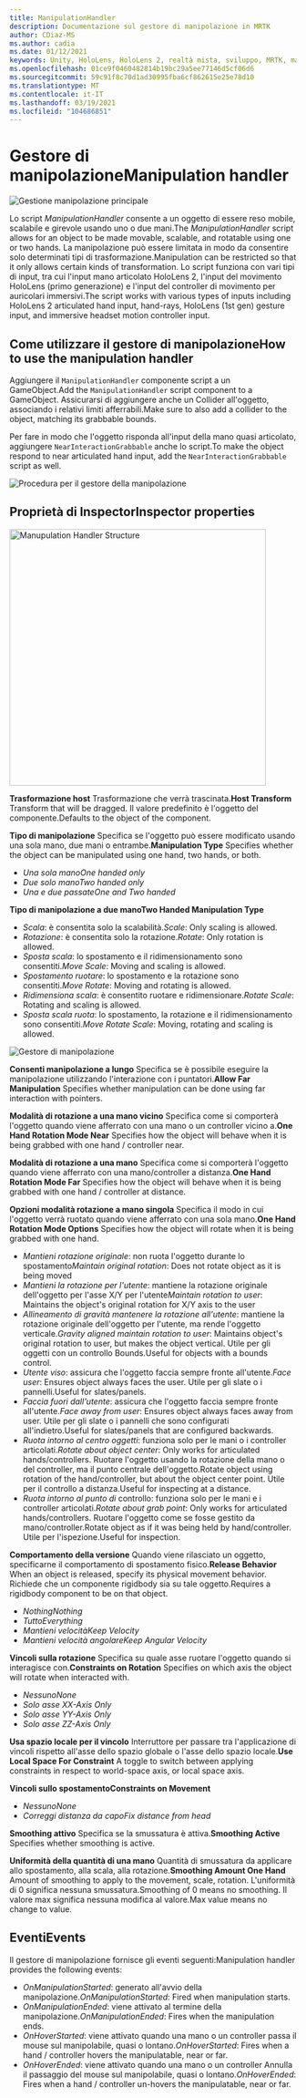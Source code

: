 ```yaml
---
title: ManipulationHandler
description: Documentazione sul gestore di manipolazione in MRTK
author: CDiaz-MS
ms.author: cadia
ms.date: 01/12/2021
keywords: Unity, HoloLens, HoloLens 2, realtà mista, sviluppo, MRTK, manipolazione,
ms.openlocfilehash: 01ce9f0460482814b19bc29a5ee77146d5cf06d6
ms.sourcegitcommit: 59c91f8c70d1ad30995fba6cf862615e25e78d10
ms.translationtype: MT
ms.contentlocale: it-IT
ms.lasthandoff: 03/19/2021
ms.locfileid: "104686851"
---
```

# <a name="manipulation-handler"></a><span data-ttu-id="c1b4c-104">Gestore di manipolazione</span><span class="sxs-lookup"><span data-stu-id="c1b4c-104">Manipulation handler</span></span>

![Gestione manipolazione principale](../images/manipulation-handler/MRTK_Manipulation_Main.png)

<span data-ttu-id="c1b4c-106">Lo script *ManipulationHandler* consente a un oggetto di essere reso mobile, scalabile e girevole usando uno o due mani.</span><span class="sxs-lookup"><span data-stu-id="c1b4c-106">The *ManipulationHandler* script allows for an object to be made movable, scalable, and rotatable using one or two hands.</span></span> <span data-ttu-id="c1b4c-107">La manipolazione può essere limitata in modo da consentire solo determinati tipi di trasformazione.</span><span class="sxs-lookup"><span data-stu-id="c1b4c-107">Manipulation can be restricted so that it only allows certain kinds of transformation.</span></span> <span data-ttu-id="c1b4c-108">Lo script funziona con vari tipi di input, tra cui l'input mano articolato HoloLens 2, l'input del movimento HoloLens (primo generazione) e l'input del controller di movimento per auricolari immersivi.</span><span class="sxs-lookup"><span data-stu-id="c1b4c-108">The script works with various types of inputs including HoloLens 2 articulated hand input, hand-rays, HoloLens (1st gen) gesture input, and immersive headset motion controller input.</span></span>

## <a name="how-to-use-the-manipulation-handler"></a><span data-ttu-id="c1b4c-109">Come utilizzare il gestore di manipolazione</span><span class="sxs-lookup"><span data-stu-id="c1b4c-109">How to use the manipulation handler</span></span>

<span data-ttu-id="c1b4c-110">Aggiungere il `ManipulationHandler` componente script a un GameObject.</span><span class="sxs-lookup"><span data-stu-id="c1b4c-110">Add the `ManipulationHandler` script component to a GameObject.</span></span> <span data-ttu-id="c1b4c-111">Assicurarsi di aggiungere anche un Collider all'oggetto, associando i relativi limiti afferrabili.</span><span class="sxs-lookup"><span data-stu-id="c1b4c-111">Make sure to also add a collider to the object, matching its grabbable bounds.</span></span>

<span data-ttu-id="c1b4c-112">Per fare in modo che l'oggetto risponda all'input della mano quasi articolato, aggiungere `NearInteractionGrabbable` anche lo script.</span><span class="sxs-lookup"><span data-stu-id="c1b4c-112">To make the object respond to near articulated hand input, add the `NearInteractionGrabbable` script as well.</span></span>

![Procedura per il gestore della manipolazione](../images/manipulation-handler/MRTK_ManipulationHandler_Howto.png)

## <a name="inspector-properties"></a><span data-ttu-id="c1b4c-114">Proprietà di Inspector</span><span class="sxs-lookup"><span data-stu-id="c1b4c-114">Inspector properties</span></span>

<img src="../images/manipulation-handler/MRTK_ManipulationHandler_Structure.png" width="450" alt="Manupulation Handler Structure">

<span data-ttu-id="c1b4c-115">**Trasformazione host** Trasformazione che verrà trascinata.</span><span class="sxs-lookup"><span data-stu-id="c1b4c-115">**Host Transform** Transform that will be dragged.</span></span> <span data-ttu-id="c1b4c-116">Il valore predefinito è l'oggetto del componente.</span><span class="sxs-lookup"><span data-stu-id="c1b4c-116">Defaults to the object of the component.</span></span>

<span data-ttu-id="c1b4c-117">**Tipo di manipolazione** Specifica se l'oggetto può essere modificato usando una sola mano, due mani o entrambe.</span><span class="sxs-lookup"><span data-stu-id="c1b4c-117">**Manipulation Type** Specifies whether the object can be manipulated using one hand, two hands, or both.</span></span>

* <span data-ttu-id="c1b4c-118">*Una sola mano*</span><span class="sxs-lookup"><span data-stu-id="c1b4c-118">*One handed only*</span></span>
* <span data-ttu-id="c1b4c-119">*Due solo mano*</span><span class="sxs-lookup"><span data-stu-id="c1b4c-119">*Two handed only*</span></span>
* <span data-ttu-id="c1b4c-120">*Una e due passate*</span><span class="sxs-lookup"><span data-stu-id="c1b4c-120">*One and Two handed*</span></span>

<span data-ttu-id="c1b4c-121">**Tipo di manipolazione a due mano**</span><span class="sxs-lookup"><span data-stu-id="c1b4c-121">**Two Handed Manipulation Type**</span></span>

* <span data-ttu-id="c1b4c-122">*Scala*: è consentita solo la scalabilità.</span><span class="sxs-lookup"><span data-stu-id="c1b4c-122">*Scale*: Only scaling is allowed.</span></span>
* <span data-ttu-id="c1b4c-123">*Rotazione*: è consentita solo la rotazione.</span><span class="sxs-lookup"><span data-stu-id="c1b4c-123">*Rotate*: Only rotation is allowed.</span></span>
* <span data-ttu-id="c1b4c-124">*Sposta scala*: lo spostamento e il ridimensionamento sono consentiti.</span><span class="sxs-lookup"><span data-stu-id="c1b4c-124">*Move Scale*: Moving and scaling is allowed.</span></span>
* <span data-ttu-id="c1b4c-125">*Spostamento ruotare*: lo spostamento e la rotazione sono consentiti.</span><span class="sxs-lookup"><span data-stu-id="c1b4c-125">*Move Rotate*: Moving and rotating is allowed.</span></span>
* <span data-ttu-id="c1b4c-126">*Ridimensiona scala*: è consentito ruotare e ridimensionare.</span><span class="sxs-lookup"><span data-stu-id="c1b4c-126">*Rotate Scale*: Rotating and scaling is allowed.</span></span>
* <span data-ttu-id="c1b4c-127">*Sposta scala ruota*: lo spostamento, la rotazione e il ridimensionamento sono consentiti.</span><span class="sxs-lookup"><span data-stu-id="c1b4c-127">*Move Rotate Scale*: Moving, rotating and scaling is allowed.</span></span>

![Gestore di manipolazione](../images/manipulation-handler/MRTK_ManipulationHandler_TwoHanded.jpg)

<span data-ttu-id="c1b4c-129">**Consenti manipolazione a lungo** Specifica se è possibile eseguire la manipolazione utilizzando l'interazione con i puntatori.</span><span class="sxs-lookup"><span data-stu-id="c1b4c-129">**Allow Far Manipulation** Specifies whether manipulation can be done using far interaction with pointers.</span></span>

<span data-ttu-id="c1b4c-130">**Modalità di rotazione a una mano vicino** Specifica come si comporterà l'oggetto quando viene afferrato con una mano o un controller vicino a.</span><span class="sxs-lookup"><span data-stu-id="c1b4c-130">**One Hand Rotation Mode Near** Specifies how the object will behave when it is being grabbed with one hand / controller near.</span></span>

<span data-ttu-id="c1b4c-131">**Modalità di rotazione a una mano** Specifica come si comporterà l'oggetto quando viene afferrato con una mano/controller a distanza.</span><span class="sxs-lookup"><span data-stu-id="c1b4c-131">**One Hand Rotation Mode Far** Specifies how the object will behave when it is being grabbed with one hand / controller at distance.</span></span>

<span data-ttu-id="c1b4c-132">**Opzioni modalità rotazione a mano singola** Specifica il modo in cui l'oggetto verrà ruotato quando viene afferrato con una sola mano.</span><span class="sxs-lookup"><span data-stu-id="c1b4c-132">**One Hand Rotation Mode Options** Specifies how the object will rotate when it is being grabbed with one hand.</span></span>

* <span data-ttu-id="c1b4c-133">*Mantieni rotazione originale*: non ruota l'oggetto durante lo spostamento</span><span class="sxs-lookup"><span data-stu-id="c1b4c-133">*Maintain original rotation*: Does not rotate object as it is being moved</span></span>
* <span data-ttu-id="c1b4c-134">*Mantieni la rotazione per l'utente*: mantiene la rotazione originale dell'oggetto per l'asse X/Y per l'utente</span><span class="sxs-lookup"><span data-stu-id="c1b4c-134">*Maintain rotation to user*: Maintains the object's original rotation for X/Y axis to the user</span></span>
* <span data-ttu-id="c1b4c-135">*Allineamento di gravità mantenere la rotazione all'utente*: mantiene la rotazione originale dell'oggetto per l'utente, ma rende l'oggetto verticale.</span><span class="sxs-lookup"><span data-stu-id="c1b4c-135">*Gravity aligned maintain rotation to user*: Maintains object's original rotation to user, but makes the object vertical.</span></span> <span data-ttu-id="c1b4c-136">Utile per gli oggetti con un controllo Bounds.</span><span class="sxs-lookup"><span data-stu-id="c1b4c-136">Useful for objects with a bounds control.</span></span>
* <span data-ttu-id="c1b4c-137">*Utente viso*: assicura che l'oggetto faccia sempre fronte all'utente.</span><span class="sxs-lookup"><span data-stu-id="c1b4c-137">*Face user*: Ensures object always faces the user.</span></span> <span data-ttu-id="c1b4c-138">Utile per gli slate o i pannelli.</span><span class="sxs-lookup"><span data-stu-id="c1b4c-138">Useful for slates/panels.</span></span>
* <span data-ttu-id="c1b4c-139">*Faccia fuori dall'utente*: assicura che l'oggetto faccia sempre fronte all'utente.</span><span class="sxs-lookup"><span data-stu-id="c1b4c-139">*Face away from user*: Ensures object always faces away from user.</span></span> <span data-ttu-id="c1b4c-140">Utile per gli slate o i pannelli che sono configurati all'indietro.</span><span class="sxs-lookup"><span data-stu-id="c1b4c-140">Useful for slates/panels that are configured backwards.</span></span>
* <span data-ttu-id="c1b4c-141">*Ruota intorno al centro oggetti*: funziona solo per le mani o i controller articolati.</span><span class="sxs-lookup"><span data-stu-id="c1b4c-141">*Rotate about object center*:  Only works for articulated hands/controllers.</span></span> <span data-ttu-id="c1b4c-142">Ruotare l'oggetto usando la rotazione della mano o del controller, ma il punto centrale dell'oggetto.</span><span class="sxs-lookup"><span data-stu-id="c1b4c-142">Rotate object using rotation of the hand/controller, but about the object center point.</span></span> <span data-ttu-id="c1b4c-143">Utile per il controllo a distanza.</span><span class="sxs-lookup"><span data-stu-id="c1b4c-143">Useful for inspecting at a distance.</span></span>
* <span data-ttu-id="c1b4c-144">*Ruota intorno al punto di* controllo: funziona solo per le mani e i controller articolati.</span><span class="sxs-lookup"><span data-stu-id="c1b4c-144">*Rotate about grab point*:  Only works for articulated hands/controllers.</span></span> <span data-ttu-id="c1b4c-145">Ruotare l'oggetto come se fosse gestito da mano/controller.</span><span class="sxs-lookup"><span data-stu-id="c1b4c-145">Rotate object as if it was being held by hand/controller.</span></span> <span data-ttu-id="c1b4c-146">Utile per l'ispezione.</span><span class="sxs-lookup"><span data-stu-id="c1b4c-146">Useful for inspection.</span></span>

<span data-ttu-id="c1b4c-147">**Comportamento della versione** Quando viene rilasciato un oggetto, specificarne il comportamento di spostamento fisico.</span><span class="sxs-lookup"><span data-stu-id="c1b4c-147">**Release Behavior** When an object is released, specify its physical movement behavior.</span></span> <span data-ttu-id="c1b4c-148">Richiede che un componente rigidbody sia su tale oggetto.</span><span class="sxs-lookup"><span data-stu-id="c1b4c-148">Requires a rigidbody component to be on that object.</span></span>

* <span data-ttu-id="c1b4c-149">*Nothing*</span><span class="sxs-lookup"><span data-stu-id="c1b4c-149">*Nothing*</span></span>
* <span data-ttu-id="c1b4c-150">*Tutto*</span><span class="sxs-lookup"><span data-stu-id="c1b4c-150">*Everything*</span></span>
* <span data-ttu-id="c1b4c-151">*Mantieni velocità*</span><span class="sxs-lookup"><span data-stu-id="c1b4c-151">*Keep Velocity*</span></span>
* <span data-ttu-id="c1b4c-152">*Mantieni velocità angolare*</span><span class="sxs-lookup"><span data-stu-id="c1b4c-152">*Keep Angular Velocity*</span></span>

<span data-ttu-id="c1b4c-153">**Vincoli sulla rotazione** Specifica su quale asse ruotare l'oggetto quando si interagisce con.</span><span class="sxs-lookup"><span data-stu-id="c1b4c-153">**Constraints on Rotation** Specifies on which axis the object will rotate when interacted with.</span></span>

* <span data-ttu-id="c1b4c-154">*Nessuno*</span><span class="sxs-lookup"><span data-stu-id="c1b4c-154">*None*</span></span>
* <span data-ttu-id="c1b4c-155">*Solo asse X*</span><span class="sxs-lookup"><span data-stu-id="c1b4c-155">*X-Axis Only*</span></span>
* <span data-ttu-id="c1b4c-156">*Solo asse Y*</span><span class="sxs-lookup"><span data-stu-id="c1b4c-156">*Y-Axis Only*</span></span>
* <span data-ttu-id="c1b4c-157">*Solo asse Z*</span><span class="sxs-lookup"><span data-stu-id="c1b4c-157">*Z-Axis Only*</span></span>

<span data-ttu-id="c1b4c-158">**Usa spazio locale per il vincolo** Interruttore per passare tra l'applicazione di vincoli rispetto all'asse dello spazio globale o l'asse dello spazio locale.</span><span class="sxs-lookup"><span data-stu-id="c1b4c-158">**Use Local Space For Constraint** A toggle to switch between applying constraints in respect to world-space axis, or local space axis.</span></span>

<span data-ttu-id="c1b4c-159">**Vincoli sullo spostamento**</span><span class="sxs-lookup"><span data-stu-id="c1b4c-159">**Constraints on Movement**</span></span>

* <span data-ttu-id="c1b4c-160">*Nessuno*</span><span class="sxs-lookup"><span data-stu-id="c1b4c-160">*None*</span></span>
* <span data-ttu-id="c1b4c-161">*Correggi distanza da capo*</span><span class="sxs-lookup"><span data-stu-id="c1b4c-161">*Fix distance from head*</span></span>

<span data-ttu-id="c1b4c-162">**Smoothing attivo** Specifica se la smussatura è attiva.</span><span class="sxs-lookup"><span data-stu-id="c1b4c-162">**Smoothing Active** Specifies whether smoothing is active.</span></span>

<span data-ttu-id="c1b4c-163">**Uniformità della quantità di una mano** Quantità di smussatura da applicare allo spostamento, alla scala, alla rotazione.</span><span class="sxs-lookup"><span data-stu-id="c1b4c-163">**Smoothing Amount One Hand** Amount of smoothing to apply to the movement, scale, rotation.</span></span> <span data-ttu-id="c1b4c-164">L'uniformità di 0 significa nessuna smussatura.</span><span class="sxs-lookup"><span data-stu-id="c1b4c-164">Smoothing of 0 means no smoothing.</span></span> <span data-ttu-id="c1b4c-165">Il valore max significa nessuna modifica al valore.</span><span class="sxs-lookup"><span data-stu-id="c1b4c-165">Max value means no change to value.</span></span>

## <a name="events"></a><span data-ttu-id="c1b4c-166">Eventi</span><span class="sxs-lookup"><span data-stu-id="c1b4c-166">Events</span></span>

<span data-ttu-id="c1b4c-167">Il gestore di manipolazione fornisce gli eventi seguenti:</span><span class="sxs-lookup"><span data-stu-id="c1b4c-167">Manipulation handler provides the following events:</span></span>

* <span data-ttu-id="c1b4c-168">*OnManipulationStarted*: generato all'avvio della manipolazione.</span><span class="sxs-lookup"><span data-stu-id="c1b4c-168">*OnManipulationStarted*: Fired when manipulation starts.</span></span>
* <span data-ttu-id="c1b4c-169">*OnManipulationEnded*: viene attivato al termine della manipolazione.</span><span class="sxs-lookup"><span data-stu-id="c1b4c-169">*OnManipulationEnded*: Fires when the manipulation ends.</span></span>
* <span data-ttu-id="c1b4c-170">*OnHoverStarted*: viene attivato quando una mano o un controller passa il mouse sul manipolabile, quasi o lontano.</span><span class="sxs-lookup"><span data-stu-id="c1b4c-170">*OnHoverStarted*: Fires when a hand / controller hovers the manipulatable, near or far.</span></span>
* <span data-ttu-id="c1b4c-171">*OnHoverEnded*: viene attivato quando una mano o un controller Annulla il passaggio del mouse sul manipolabile, quasi o lontano.</span><span class="sxs-lookup"><span data-stu-id="c1b4c-171">*OnHoverEnded*: Fires when a hand / controller un-hovers the manipulatable, near or far.</span></span>
